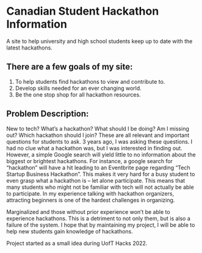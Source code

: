 # Canadian Student Hackathon Information
A site to help university and high school students keep up to date with the latest hackathons. 

## There are a few goals of my site:
1. To help students find hackathons to view and contribute to. 
2. Develop skills needed for an ever changing world. 
3. Be the one stop shop for all hackathon resources. 

## Problem Description:
New to tech? What’s a hackathon? What should I be doing? Am I missing out? Which hackathon should I join? 
These are all relevant and important questions for students to ask. 3 years ago, I was asking these questions. I had no clue what a hackathon was, but I was interested in finding out. However, a simple Google search will yield little to no information about the biggest or brightest hackathons. For instance, a google search for “hackathon” will have a hit leading to an Eventbrite page regarding “Tech Startup Business Hackathon”. This makes it very hard for a busy student to even grasp what a hackathon is – let alone participate. This means that many students who might not be familiar with tech will not actually be able to participate. In my experience talking with hackathon organizers, attracting beginners is one of the hardest challenges in organizing. 

Marginalized and those without prior experience won’t be able to experience hackathons. This is a detriment to not only them, but is also a failure of the system. I hope that by maintaining my project, I will be able to help new students gain knowledge of hackathons. 



Project started as a small idea during UofT Hacks 2022. 
